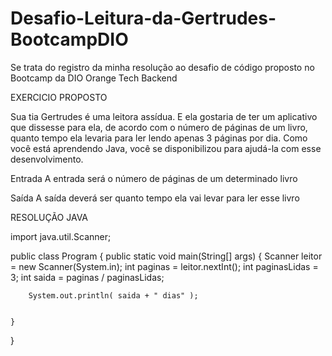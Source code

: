 # Desafio-Leitura-da-Gertrudes-BootcampDIO
Se trata do registro da minha resolução ao desafio de código proposto no Bootcamp da DIO Orange Tech Backend

EXERCICIO PROPOSTO

Sua tia Gertrudes é uma leitora assídua. E ela gostaria de ter um aplicativo que dissesse para ela, de acordo com o número de páginas de um livro, quanto tempo ela levaria para ler lendo apenas 3 páginas por dia. Como você está aprendendo Java, você se disponibilizou para ajudá-la com esse desenvolvimento.

Entrada
A entrada será o número de páginas de um determinado livro

Saída
A saída deverá ser quanto tempo ela vai levar para ler esse livro

RESOLUÇÃO JAVA

import java.util.Scanner; 
    
public class Program {
    public static void main(String[] args) {
        Scanner leitor = new Scanner(System.in);
        int paginas = leitor.nextInt();
        int paginasLidas = 3;
        int saida = paginas / paginasLidas;
        
        System.out.println( saida + " dias" );
        
        
    }
}
